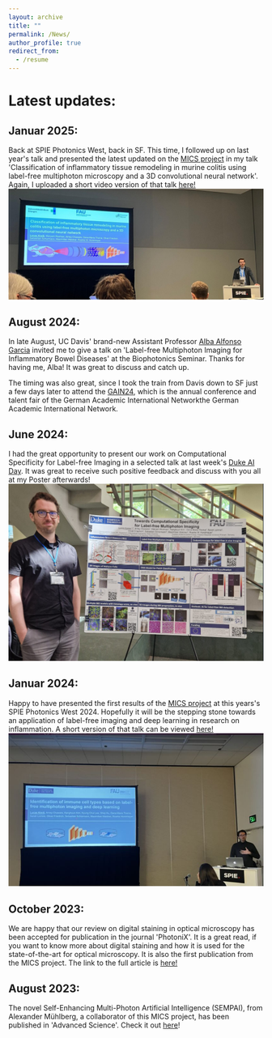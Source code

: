```yaml
---
layout: archive
title: ""
permalink: /News/
author_profile: true
redirect_from:
  - /resume
---
```


# Latest updates: 


## Januar 2025: 
Back at SPIE Photonics West, back in SF. This time, I followed up on last year's talk and presented the latest updated on the [MICS project](https://lucaskreiss.github.io//MICS/) in my talk 'Classification of inflammatory tissue remodeling in murine colitis using label-free multiphoton microscopy and a 3D convolutional neural network'. Again, I uploaded a short video version of that talk [here!](https://www.youtube.com/watch?v=vQGPr9gr9TY) 
<br/><img src='/images/2025_PW25_Foto_of_talk_cropped.jpg' style="width:550px">

## August 2024: 
In late August, UC Davis' brand-new Assistant Professor [Alba Alfonso Garcia](https://bme.ucdavis.edu/people/alba-alfonso-garcia) invited me to give a talk on 'Label-free Multiphoton Imaging for Inflammatory Bowel Diseases' at the Biophotonics Seminar. Thanks for having me, Alba! It was great to discuss and catch up.

The timing was also great, since I took the train from Davis down to SF just a few days later to attend the [GAIN24](https://gain24.converve.io/), which is the annual conference and talent fair of the German Academic International Networkthe German Academic International Network.

## June 2024: 
I had the great opportunity to present our work on Computational Specificity for Label-free Imaging in a selected talk at last week's [Duke AI Day](https://otc.duke.edu/event/duke-ai-day/). It was great to receive such positive feedback and discuss with you all at my Poster afterwards!
<br/><img src='/images/DukeAIDay_poster.PNG' style="width:550px">

## Januar 2024: 
Happy to have presented the first results of the [MICS project](https://lucaskreiss.github.io//MICS/) at this years's SPIE Photonics West 2024. Hopefully it will be the stepping stone towards an application of label-free imaging and deep learning in research on inflammation. A short version of that talk can be viewed [here!](https://www.youtube.com/watch?v=vQGPr9gr9TY) 
<br/><img src='/images/2024_PW24_Foto_of_talk.jpg' style="width:550px">
 
## October 2023: 
We are happy that our review on digital staining in optical microscopy has been accepted for publication in the journal 'PhotoniX'. It is a great read, if you want to know more about digital staining and how it is used for the state-of-the-art for optical microscopy. It is also the first publication from the MICS project. The link to the full article is [here!](https://doi.org/10.1186/s43074-023-00113-4) 
 
## August 2023: 
The novel Self-Enhancing Multi-Photon Artificial Intelligence (SEMPAI), from Alexander Mühlberg, a collaborator of this MICS project, has been published in 'Advanced Science'. Check it out [here](https://doi.org/10.1002/advs.202206319)!

